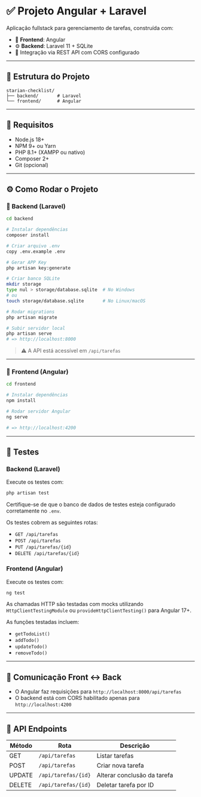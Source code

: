 # ✅ Projeto Angular + Laravel

Aplicação fullstack para gerenciamento de tarefas, construída com:

- 🎨 **Frontend**: Angular
- ⚙️ **Backend**: Laravel 11 + SQLite
- 🔁 Integração via REST API com CORS configurado

---

## 📁 Estrutura do Projeto

```
starian-checklist/
├── backend/       # Laravel
└── frontend/      # Angular
```

---

## 🚀 Requisitos

- Node.js 18+
- NPM 9+ ou Yarn
- PHP 8.1+ (XAMPP ou nativo)
- Composer 2+
- Git (opcional)

---

## ⚙️ Como Rodar o Projeto

### 🔹 Backend (Laravel)

```bash
cd backend

# Instalar dependências
composer install

# Criar arquivo .env
copy .env.example .env

# Gerar APP Key
php artisan key:generate

# Criar banco SQLite
mkdir storage
type nul > storage/database.sqlite  # No Windows
# ou
touch storage/database.sqlite       # No Linux/macOS

# Rodar migrations
php artisan migrate

# Subir servidor local
php artisan serve
# => http://localhost:8000
```

> ⚠️ A API está acessível em `/api/tarefas`

---

### 🔹 Frontend (Angular)

```bash
cd frontend

# Instalar dependências
npm install

# Rodar servidor Angular
ng serve

# => http://localhost:4200
```

---

## 🧪 Testes

### Backend (Laravel)

Execute os testes com:

```bash
php artisan test
```

Certifique-se de que o banco de dados de testes esteja configurado corretamente no `.env`.

Os testes cobrem as seguintes rotas:

- `GET /api/tarefas`
- `POST /api/tarefas`
- `PUT /api/tarefas/{id}`
- `DELETE /api/tarefas/{id}`

### Frontend (Angular)

Execute os testes com:

```bash
ng test
```

As chamadas HTTP são testadas com mocks utilizando `HttpClientTestingModule` ou `provideHttpClientTesting()` para Angular 17+.

As funções testadas incluem:

- `getTodoList()`
- `addTodo()`
- `updateTodo()`
- `removeTodo()`

---

## 🔗 Comunicação Front ↔ Back

- O Angular faz requisições para `http://localhost:8000/api/tarefas`
- O backend está com CORS habilitado apenas para `http://localhost:4200`

---

## 📡 API Endpoints

| Método | Rota                     | Descrição                   |
|--------|--------------------------|-----------------------------|
| GET    | `/api/tarefas`           | Listar tarefas              |
| POST   | `/api/tarefas`           | Criar nova tarefa           |
| UPDATE | `/api/tarefas/{id}`      | Alterar conclusão da tarefa |
| DELETE | `/api/tarefas/{id}`      | Deletar tarefa por ID       |